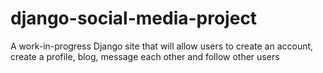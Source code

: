 # django-social-media-project
A work-in-progress Django site that will allow users to create an account, create a profile, blog, message each other and follow other users
